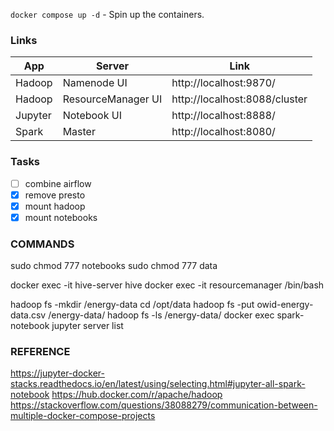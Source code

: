 `docker compose up -d` - Spin up the containers.

### Links

| App     | Server             | Link                          |
| ------- | ------------------ | ----------------------------- |
| Hadoop  | Namenode UI        | http://localhost:9870/        |
| Hadoop  | ResourceManager UI | http://localhost:8088/cluster |
| Jupyter | Notebook UI        | http://localhost:8888/        |
| Spark   | Master             | http://localhost:8080/        |

### Tasks

- [ ] combine airflow
- [x] remove presto
- [x] mount hadoop
- [x] mount notebooks

### COMMANDS
sudo chmod 777 notebooks
sudo chmod 777 data

docker exec -it hive-server hive
docker exec -it resourcemanager /bin/bash


hadoop fs -mkdir /energy-data
cd /opt/data
hadoop fs -put owid-energy-data.csv /energy-data/
hadoop fs -ls /energy-data/
docker exec  spark-notebook jupyter server list



### REFERENCE
https://jupyter-docker-stacks.readthedocs.io/en/latest/using/selecting.html#jupyter-all-spark-notebook
https://hub.docker.com/r/apache/hadoop
https://stackoverflow.com/questions/38088279/communication-between-multiple-docker-compose-projects



